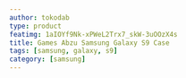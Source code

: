```yaml
---
author: tokodab
type: product
featimg: 1aIOYf9Nk-xPWeL2Trx7_skW-3uOOzX4s
title: Games Abzu Samsung Galaxy S9 Case
tags: [samsung, galaxy, s9]
category: [samsung]
---
```

